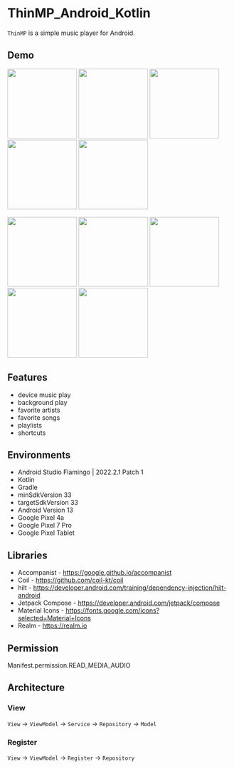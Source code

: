 # ThinMP_Android_Kotlin

`ThinMP` is a simple music player for Android.

## Demo
<img src="https://user-images.githubusercontent.com/42083313/225055784-6f8c4b38-d009-436a-8376-2a80dabd6318.png" width="156"> <img src="https://user-images.githubusercontent.com/42083313/213877960-a8da6a71-87f6-4837-ad33-0f6a4890e116.png" width="156"> <img src="https://user-images.githubusercontent.com/42083313/213878056-d4ddf2f2-ef7d-4b44-a1ce-1cea579d50be.png" width="156"> <img src="https://user-images.githubusercontent.com/42083313/213878010-3542e7d0-2558-4bf1-b90c-edf9ec624a76.png" width="156"> <img src="https://user-images.githubusercontent.com/42083313/231498862-fc5d6384-6cba-4e82-ba50-ae32b0a456e5.png" width="156">

<img src="https://user-images.githubusercontent.com/42083313/231499147-e93e9e6f-700e-408d-84f2-5e72c2a04a18.png" width="156"> <img src="https://user-images.githubusercontent.com/42083313/231499338-70139d71-cb6c-4cfd-82b2-2935c2fa5f6e.png" width="156"> <img src="https://user-images.githubusercontent.com/42083313/231499505-f088bd73-9f6a-445e-8e5c-c39f2c846b46.png" width="156"> <img src="https://user-images.githubusercontent.com/42083313/231499593-5299f943-b468-4d60-8032-3ff3d4afc64f.png" width="156"> <img src="https://user-images.githubusercontent.com/42083313/231499656-c40e95f5-bcb1-4286-92d7-5597382c36cf.png" width="156">

## Features

* device music play
* background play
* favorite artists
* favorite songs
* playlists
* shortcuts

## Environments

* Android Studio Flamingo | 2022.2.1 Patch 1
* Kotlin
* Gradle
* minSdkVersion 33
* targetSdkVersion 33
* Android Version 13
* Google Pixel 4a
* Google Pixel 7 Pro
* Google Pixel Tablet

## Libraries

* Accompanist - https://google.github.io/accompanist
* Coil - https://github.com/coil-kt/coil
* hilt - https://developer.android.com/training/dependency-injection/hilt-android
* Jetpack Compose - https://developer.android.com/jetpack/compose
* Material Icons - https://fonts.google.com/icons?selected=Material+Icons
* Realm - https://realm.io

## Permission

Manifest.permission.READ_MEDIA_AUDIO

## Architecture

### View

`View` → `ViewModel` → `Service` → `Repository` → `Model`

### Register

`View` → `ViewModel` → `Register` → `Repository`
